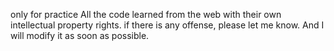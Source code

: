 only for practice 
All the code learned from the web with their own intellectual property rights.
if there is any offense, please let me know. And I will modify it as soon as possible. 
